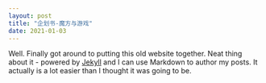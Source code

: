 ```yaml
---
layout: post
title: "企划书-魔方与游戏"
date: 2021-01-03
---
```


Well. Finally got around to putting this old website together. Neat thing about it - powered by [Jekyll](http://jekyllrb.com) and I can use Markdown to author my posts. It actually is a lot easier than I thought it was going to be.
